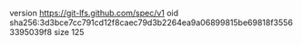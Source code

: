 version https://git-lfs.github.com/spec/v1
oid sha256:3d3bce7cc791cd12f8caec79d3b2264ea9a06899815be69818f35563395039f8
size 125
